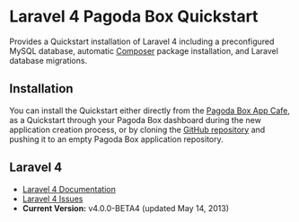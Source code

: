 # Laravel 4 Pagoda Box Quickstart

Provides a Quickstart installation of Laravel 4 including a preconfigured MySQL database, automatic [Composer](http://getcomposer.org) package installation, and Laravel database migrations.

## Installation

You can install the Quickstart either directly from the [Pagoda Box App Cafe](https://pagodabox.com/cafe/briankiewel/laravel-4), as a Quickstart through your Pagoda Box dashboard during the new application creation process, or by cloning the [GitHub repository](https://github.com/briankiewel/pagodabox-laravel-4) and pushing it to an empty Pagoda Box application repository.

## Laravel 4

* [Laravel 4 Documentation](http://four.laravel.com)
* [Laravel 4 Issues](https://github.com/laravel/framework/issues)
* **Current Version:** v4.0.0-BETA4 (updated May 14, 2013)
